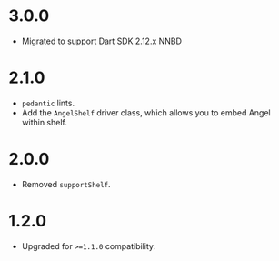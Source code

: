 # 3.0.0
* Migrated to support Dart SDK 2.12.x NNBD

# 2.1.0
* `pedantic` lints.
* Add the `AngelShelf` driver class, which allows you to embed Angel within shelf.

# 2.0.0
* Removed `supportShelf`.

# 1.2.0
* Upgraded for `>=1.1.0` compatibility.